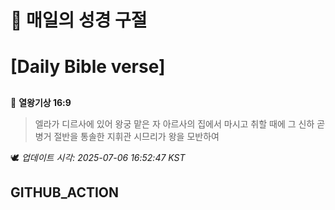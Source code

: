 # 🙏 매일의 성경 구절
# [Daily Bible verse]
##
<!-- START_BIBLE_VERSE -->
📖 **열왕기상 16:9**
> 엘라가 디르사에 있어 왕궁 맡은 자 아르사의 집에서 마시고 취할 때에 그 신하 곧 병거 절반을 통솔한 지휘관 시므리가 왕을 모반하여

🕊️ _업데이트 시각: 2025-07-06 16:52:47 KST_
  <!-- END_BIBLE_VERSE -->
## GITHUB_ACTION
